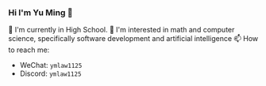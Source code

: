 ### Hi I'm Yu Ming 👋

🌱 I'm currently in High School.
🤔 I'm interested in math and computer science, specifically software development and artificial intelligence
📫 How to reach me:
  - WeChat: `ymlaw1125`
  - Discord: `ymlaw1125`
<!--

- 🔭 I’m currently working on ...
- 🌱 I’m currently learning ...
- 👯 I’m looking to collaborate on ...
- 🤔 I’m looking for help with ...
- 💬 Ask me about ...
- 📫 How to reach me: ...
- 😄 Pronouns: ...
- ⚡ Fun fact: ...
-->
